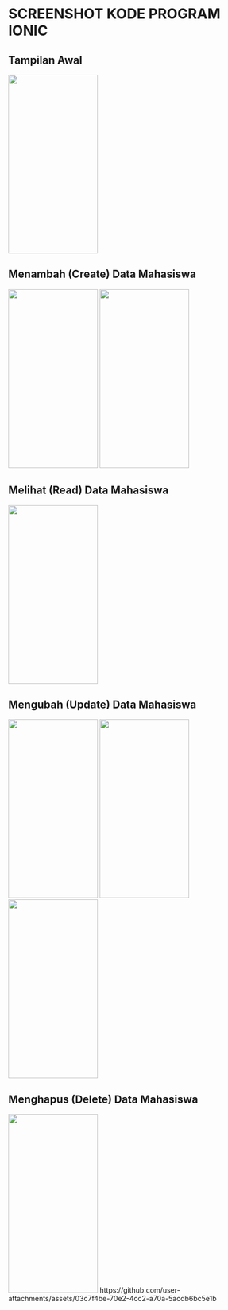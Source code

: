 # SCREENSHOT KODE PROGRAM IONIC 

## Tampilan Awal<br>
<img src="https://github.com/user-attachments/assets/255df3f3-b69c-4774-b4be-a97415bdb582" width="180" height="360"/><br>

## Menambah (Create) Data Mahasiswa<br>
<img src="https://github.com/user-attachments/assets/4df5935b-fd53-4cef-a111-178da6f8a8f7" width="180" height="360"/>
<img src="https://github.com/user-attachments/assets/88413136-802c-4ad4-8fa6-8d8ff6eae367" width="180" height="360"/><br>

## Melihat (Read) Data Mahasiswa<br>
<img src="https://github.com/user-attachments/assets/601c3e60-0e4e-4bf5-87c9-c5e7ace5a407" width="180" height="360"/><br>

## Mengubah (Update) Data Mahasiswa<br>
<img src="https://github.com/user-attachments/assets/d8b94886-c740-419b-a292-31fb29fb2d2e" width="180" height="360"/>
<img src="https://github.com/user-attachments/assets/3bfacefc-7aa1-4f9e-9eea-d5f365b471ec" width="180" height="360"/>
<img src="https://github.com/user-attachments/assets/5d5e75b1-ee2a-4901-a889-3e44512e6347" width="180" height="360"/><br>

## Menghapus (Delete) Data Mahasiswa<br>
<img src="https://github.com/user-attachments/assets/4de4cb25-647d-4286-8ed1-8cedb331edf3" width="180" height="360"/>
https://github.com/user-attachments/assets/03c7f4be-70e2-4cc2-a70a-5acdb6bc5e1b

